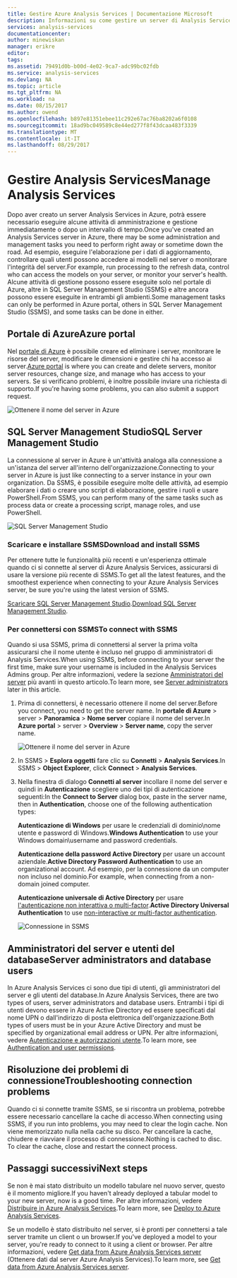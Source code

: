 ```yaml
---
title: Gestire Azure Analysis Services | Documentazione Microsoft
description: Informazioni su come gestire un server di Analysis Services in Azure.
services: analysis-services
documentationcenter: 
author: minewiskan
manager: erikre
editor: 
tags: 
ms.assetid: 79491d0b-b00d-4e02-9ca7-adc99bc02fdb
ms.service: analysis-services
ms.devlang: NA
ms.topic: article
ms.tgt_pltfrm: NA
ms.workload: na
ms.date: 08/15/2017
ms.author: owend
ms.openlocfilehash: b897e81351ebee11c292e67ac76ba8202a6f0108
ms.sourcegitcommit: 18ad9bc049589c8e44ed277f8f43dcaa483f3339
ms.translationtype: MT
ms.contentlocale: it-IT
ms.lasthandoff: 08/29/2017
---
```

# <a name="manage-analysis-services"></a><span data-ttu-id="0adda-103">Gestire Analysis Services</span><span class="sxs-lookup"><span data-stu-id="0adda-103">Manage Analysis Services</span></span>
<span data-ttu-id="0adda-104">Dopo aver creato un server Analysis Services in Azure, potrà essere necessario eseguire alcune attività di amministrazione e gestione immediatamente o dopo un intervallo di tempo.</span><span class="sxs-lookup"><span data-stu-id="0adda-104">Once you've created an Analysis Services server in Azure, there may be some administration and management tasks you need to perform right away or sometime down the road.</span></span> <span data-ttu-id="0adda-105">Ad esempio, eseguire l'elaborazione per i dati di aggiornamento, controllare quali utenti possono accedere ai modelli nel server o monitorare l'integrità del server.</span><span class="sxs-lookup"><span data-stu-id="0adda-105">For example, run processing to the refresh data, control who can access the models on your server, or monitor your server's health.</span></span> <span data-ttu-id="0adda-106">Alcune attività di gestione possono essere eseguite solo nel portale di Azure, altre in SQL Server Management Studio (SSMS) e altre ancora possono essere eseguite in entrambi gli ambienti.</span><span class="sxs-lookup"><span data-stu-id="0adda-106">Some management tasks can only be performed in Azure portal, others in SQL Server Management Studio (SSMS), and some tasks can be done in either.</span></span>

## <a name="azure-portal"></a><span data-ttu-id="0adda-107">Portale di Azure</span><span class="sxs-lookup"><span data-stu-id="0adda-107">Azure portal</span></span>
<span data-ttu-id="0adda-108">Nel [portale di Azure](http://portal.azure.com/) è possibile creare ed eliminare i server, monitorare le risorse del server, modificare le dimensioni e gestire chi ha accesso ai server.</span><span class="sxs-lookup"><span data-stu-id="0adda-108">[Azure portal](http://portal.azure.com/) is where you can create and delete servers, monitor server resources, change size, and manage who has access to your servers.</span></span>  <span data-ttu-id="0adda-109">Se si verificano problemi, è inoltre possibile inviare una richiesta di supporto.</span><span class="sxs-lookup"><span data-stu-id="0adda-109">If you're having some problems, you can also submit a support request.</span></span>

![Ottenere il nome del server in Azure](./media/analysis-services-manage/aas-manage-portal.png)

## <a name="sql-server-management-studio"></a><span data-ttu-id="0adda-111">SQL Server Management Studio</span><span class="sxs-lookup"><span data-stu-id="0adda-111">SQL Server Management Studio</span></span>
<span data-ttu-id="0adda-112">La connessione al server in Azure è un'attività analoga alla connessione a un'istanza del server all'interno dell'organizzazione.</span><span class="sxs-lookup"><span data-stu-id="0adda-112">Connecting to your server in Azure is just like connecting to a server instance in your own organization.</span></span> <span data-ttu-id="0adda-113">Da SSMS, è possibile eseguire molte delle attività, ad esempio elaborare i dati o creare uno script di elaborazione, gestire i ruoli e usare PowerShell.</span><span class="sxs-lookup"><span data-stu-id="0adda-113">From SSMS, you can perform many of the same tasks such as process data or create a processing script, manage roles, and use PowerShell.</span></span>
  
![SQL Server Management Studio](./media/analysis-services-manage/aas-manage-ssms.png)

### <a name="download-and-install-ssms"></a><span data-ttu-id="0adda-115">Scaricare e installare SSMS</span><span class="sxs-lookup"><span data-stu-id="0adda-115">Download and install SSMS</span></span>
<span data-ttu-id="0adda-116">Per ottenere tutte le funzionalità più recenti e un'esperienza ottimale quando ci si connette al server di Azure Analysis Services, assicurarsi di usare la versione più recente di SSMS.</span><span class="sxs-lookup"><span data-stu-id="0adda-116">To get all the latest features, and the smoothest experience when connecting to your Azure Analysis Services server, be sure you're using the latest version of SSMS.</span></span> 

<span data-ttu-id="0adda-117">[Scaricare SQL Server Management Studio](https://docs.microsoft.com/sql/ssms/download-sql-server-management-studio-ssms).</span><span class="sxs-lookup"><span data-stu-id="0adda-117">[Download SQL Server Management Studio](https://docs.microsoft.com/sql/ssms/download-sql-server-management-studio-ssms).</span></span>


### <a name="to-connect-with-ssms"></a><span data-ttu-id="0adda-118">Per connettersi con SSMS</span><span class="sxs-lookup"><span data-stu-id="0adda-118">To connect with SSMS</span></span>
 <span data-ttu-id="0adda-119">Quando si usa SSMS, prima di connettersi al server la prima volta assicurarsi che il nome utente è incluso nel gruppo di amministratori di Analysis Services.</span><span class="sxs-lookup"><span data-stu-id="0adda-119">When using SSMS, before connecting to your server the first time, make sure your username is included in the Analysis Services Admins group.</span></span> <span data-ttu-id="0adda-120">Per altre informazioni, vedere la sezione [Amministratori del server](#server-administrators) più avanti in questo articolo.</span><span class="sxs-lookup"><span data-stu-id="0adda-120">To learn more, see [Server administrators](#server-administrators) later in this article.</span></span>

1. <span data-ttu-id="0adda-121">Prima di connettersi, è necessario ottenere il nome del server.</span><span class="sxs-lookup"><span data-stu-id="0adda-121">Before you connect, you need to get the server name.</span></span> <span data-ttu-id="0adda-122">In **portale di Azure** > server > **Panoramica** > **Nome server** copiare il nome del server.</span><span class="sxs-lookup"><span data-stu-id="0adda-122">In **Azure portal** > server > **Overview** > **Server name**, copy the server name.</span></span>
   
    ![Ottenere il nome del server in Azure](./media/analysis-services-deploy/aas-deploy-get-server-name.png)
2. <span data-ttu-id="0adda-124">In SSMS > **Esplora oggetti** fare clic su **Connetti** > **Analysis Services**.</span><span class="sxs-lookup"><span data-stu-id="0adda-124">In SSMS > **Object Explorer**, click **Connect** > **Analysis Services**.</span></span>
3. <span data-ttu-id="0adda-125">Nella finestra di dialogo **Connetti al server** incollare il nome del server e quindi in **Autenticazione** scegliere uno dei tipi di autenticazione seguenti:</span><span class="sxs-lookup"><span data-stu-id="0adda-125">In the **Connect to Server** dialog box, paste in the server name, then in **Authentication**, choose one of the following authentication types:</span></span>
   
    <span data-ttu-id="0adda-126">**Autenticazione di Windows** per usare le credenziali di dominio\nome utente e password di Windows.</span><span class="sxs-lookup"><span data-stu-id="0adda-126">**Windows Authentication** to use your Windows domain\username and password credentials.</span></span>

    <span data-ttu-id="0adda-127">**Autenticazione della password Active Directory** per usare un account aziendale.</span><span class="sxs-lookup"><span data-stu-id="0adda-127">**Active Directory Password Authentication** to use an organizational account.</span></span> <span data-ttu-id="0adda-128">Ad esempio, per la connessione da un computer non incluso nel dominio.</span><span class="sxs-lookup"><span data-stu-id="0adda-128">For example, when connecting from a non-domain joined computer.</span></span>

    <span data-ttu-id="0adda-129">**Autenticazione universale di Active Directory** per usare [l'autenticazione non interattiva o multi-factor](../sql-database/sql-database-ssms-mfa-authentication.md).</span><span class="sxs-lookup"><span data-stu-id="0adda-129">**Active Directory Universal Authentication** to use [non-interactive or multi-factor authentication](../sql-database/sql-database-ssms-mfa-authentication.md).</span></span> 
   
    ![Connessione in SSMS](./media/analysis-services-manage/aas-manage-connect-ssms.png)

## <a name="server-administrators-and-database-users"></a><span data-ttu-id="0adda-131">Amministratori del server e utenti del database</span><span class="sxs-lookup"><span data-stu-id="0adda-131">Server administrators and database users</span></span>
<span data-ttu-id="0adda-132">In Azure Analysis Services ci sono due tipi di utenti, gli amministratori del server e gli utenti del database.</span><span class="sxs-lookup"><span data-stu-id="0adda-132">In Azure Analysis Services, there are two types of users, server administrators and database users.</span></span> <span data-ttu-id="0adda-133">Entrambi i tipi di utenti devono essere in Azure Active Directory ed essere specificati dal nome UPN o dall'indirizzo di posta elettronica dell'organizzazione.</span><span class="sxs-lookup"><span data-stu-id="0adda-133">Both types of users must be in your Azure Active Directory and must be specified by organizational email address or UPN.</span></span> <span data-ttu-id="0adda-134">Per altre informazioni, vedere [Autenticazione e autorizzazioni utente](analysis-services-manage-users.md).</span><span class="sxs-lookup"><span data-stu-id="0adda-134">To learn more, see [Authentication and user permissions](analysis-services-manage-users.md).</span></span>


## <a name="troubleshooting-connection-problems"></a><span data-ttu-id="0adda-135">Risoluzione dei problemi di connessione</span><span class="sxs-lookup"><span data-stu-id="0adda-135">Troubleshooting connection problems</span></span>
<span data-ttu-id="0adda-136">Quando ci si connette tramite SSMS, se si riscontra un problema, potrebbe essere necessario cancellare la cache di accesso.</span><span class="sxs-lookup"><span data-stu-id="0adda-136">When connecting using SSMS, if you run into problems, you may need to clear the login cache.</span></span> <span data-ttu-id="0adda-137">Non viene memorizzato nulla nella cache su disco. Per cancellare la cache, chiudere e riavviare il processo di connessione.</span><span class="sxs-lookup"><span data-stu-id="0adda-137">Nothing is cached to disc. To clear the cache, close and restart the connect process.</span></span> 

## <a name="next-steps"></a><span data-ttu-id="0adda-138">Passaggi successivi</span><span class="sxs-lookup"><span data-stu-id="0adda-138">Next steps</span></span>
<span data-ttu-id="0adda-139">Se non è mai stato distribuito un modello tabulare nel nuovo server, questo è il momento migliore.</span><span class="sxs-lookup"><span data-stu-id="0adda-139">If you haven't already deployed a tabular model to your new server, now is a good time.</span></span> <span data-ttu-id="0adda-140">Per altre informazioni, vedere [Distribuire in Azure Analysis Services](analysis-services-deploy.md).</span><span class="sxs-lookup"><span data-stu-id="0adda-140">To learn more, see [Deploy to Azure Analysis Services](analysis-services-deploy.md).</span></span>

<span data-ttu-id="0adda-141">Se un modello è stato distribuito nel server, si è pronti per connettersi a tale server tramite un client o un browser.</span><span class="sxs-lookup"><span data-stu-id="0adda-141">If you've deployed a model to your server, you're ready to connect to it using a client or browser.</span></span> <span data-ttu-id="0adda-142">Per altre informazioni, vedere [Get data from Azure Analysis Services server](analysis-services-connect.md) (Ottenere dati dal server Azure Analysis Services).</span><span class="sxs-lookup"><span data-stu-id="0adda-142">To learn more, see [Get data from Azure Analysis Services server](analysis-services-connect.md).</span></span>

